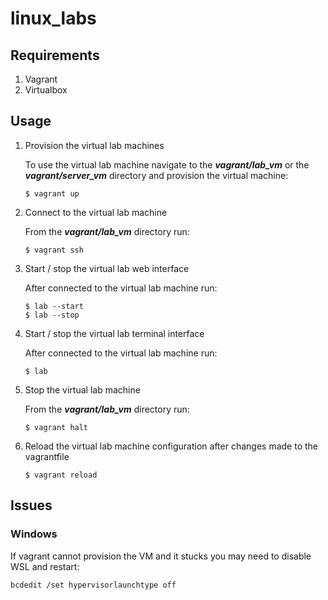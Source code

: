 # linux_labs

## Requirements

1. Vagrant
2. Virtualbox

## Usage

1. Provision the virtual lab machines

    To use the virtual lab machine navigate to the ***vagrant/lab_vm*** or the ***vagrant/server_vm*** directory and provision the virtual machine:

    ```
    $ vagrant up
    ```

2. Connect to the virtual lab machine

    From the ***vagrant/lab_vm*** directory run:

    ```
    $ vagrant ssh
    ```

3. Start / stop the virtual lab web interface

    After connected to the virtual lab machine run:

    ```
    $ lab --start
    $ lab --stop
    ```

4. Start / stop the virtual lab terminal interface

    After connected to the virtual lab machine run:

    ```
    $ lab
    ```

5. Stop the virtual lab machine

    From the ***vagrant/lab_vm*** directory run:

    ```
    $ vagrant halt
    ```

6. Reload the virtual lab machine configuration after changes made to the vagrantfile

    ```
    $ vagrant reload
    ```

## Issues

### Windows

If vagrant cannot provision the VM and it stucks you may need to disable WSL and restart:

```
bcdedit /set hypervisorlaunchtype off
```
